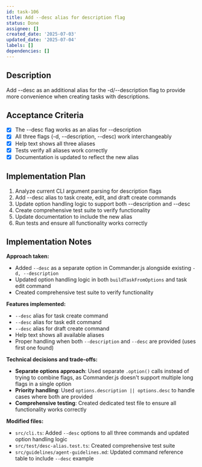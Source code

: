 ```yaml
---
id: task-106
title: Add --desc alias for description flag
status: Done
assignee: []
created_date: '2025-07-03'
updated_date: '2025-07-04'
labels: []
dependencies: []
---
```


## Description

Add --desc as an additional alias for the -d/--description flag to provide more convenience when creating tasks with descriptions.

## Acceptance Criteria

- [x] The --desc flag works as an alias for --description
- [x] All three flags (-d, --description, --desc) work interchangeably
- [x] Help text shows all three aliases
- [x] Tests verify all aliases work correctly
- [x] Documentation is updated to reflect the new alias

## Implementation Plan

1. Analyze current CLI argument parsing for description flags
2. Add --desc alias to task create, edit, and draft create commands
3. Update option handling logic to support both --description and --desc
4. Create comprehensive test suite to verify functionality
5. Update documentation to include the new alias
6. Run tests and ensure all functionality works correctly

## Implementation Notes

**Approach taken:**
- Added `--desc` as a separate option in Commander.js alongside existing `-d, --description`
- Updated option handling logic in both `buildTaskFromOptions` and task edit command
- Created comprehensive test suite to verify functionality

**Features implemented:**
- `--desc` alias for task create command
- `--desc` alias for task edit command  
- `--desc` alias for draft create command
- Help text shows all available aliases
- Proper handling when both `--description` and `--desc` are provided (uses first one found)

**Technical decisions and trade-offs:**
- **Separate options approach**: Used separate `.option()` calls instead of trying to combine flags, as Commander.js doesn't support multiple long flags in a single option
- **Priority handling**: Used `options.description || options.desc` to handle cases where both are provided
- **Comprehensive testing**: Created dedicated test file to ensure all functionality works correctly

**Modified files:**
- `src/cli.ts`: Added `--desc` options to all three commands and updated option handling logic
- `src/test/desc-alias.test.ts`: Created comprehensive test suite
- `src/guidelines/agent-guidelines.md`: Updated command reference table to include `--desc` example
